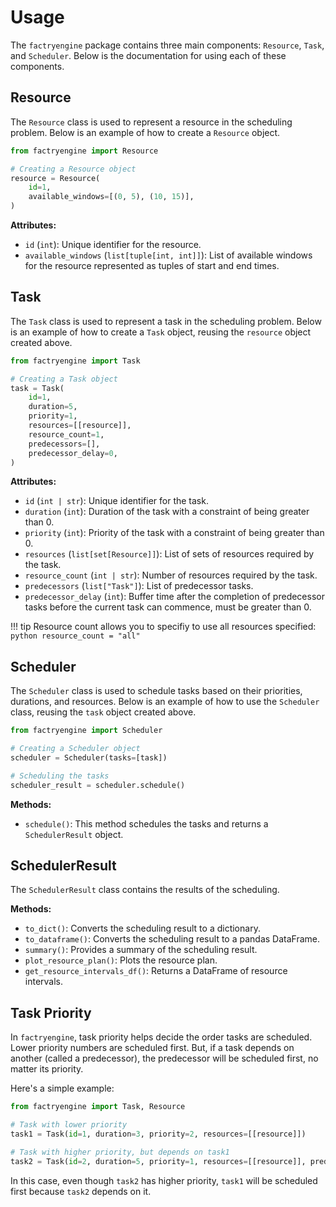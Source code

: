 # Usage

The `factryengine` package contains three main components: `Resource`, `Task`, and `Scheduler`. Below is the documentation for using each of these components.

## Resource

The `Resource` class is used to represent a resource in the scheduling problem. Below is an example of how to create a `Resource` object.

```python
from factryengine import Resource

# Creating a Resource object
resource = Resource(
    id=1,
    available_windows=[(0, 5), (10, 15)],
)
```

**Attributes:**

- `id` (`int`): Unique identifier for the resource.
- `available_windows` (`list[tuple[int, int]]`): List of available windows for the resource represented as tuples of start and end times.

## Task

The `Task` class is used to represent a task in the scheduling problem. Below is an example of how to create a `Task` object, reusing the `resource` object created above.

```python
from factryengine import Task

# Creating a Task object
task = Task(
    id=1,
    duration=5,
    priority=1,
    resources=[[resource]],
    resource_count=1,
    predecessors=[],
    predecessor_delay=0,
)
```

**Attributes:**

- `id` (`int | str`): Unique identifier for the task.
- `duration` (`int`): Duration of the task with a constraint of being greater than 0.
- `priority` (`int`): Priority of the task with a constraint of being greater than 0.
- `resources` (`list[set[Resource]]`): List of sets of resources required by the task.
- `resource_count` (`int | str`): Number of resources required by the task.
- `predecessors` (`list["Task"]`): List of predecessor tasks.
- `predecessor_delay` (`int`): Buffer time after the completion of predecessor tasks before the current task can commence, must be greater than 0.
  
!!! tip
    Resource count allows you to specifiy to use all resources specified:
    ```python
    resource_count = "all"
    ```

## Scheduler

The `Scheduler` class is used to schedule tasks based on their priorities, durations, and resources. Below is an example of how to use the `Scheduler` class, reusing the `task` object created above.

```python
from factryengine import Scheduler

# Creating a Scheduler object
scheduler = Scheduler(tasks=[task])

# Scheduling the tasks
scheduler_result = scheduler.schedule()
```

**Methods:**

- `schedule()`: This method schedules the tasks and returns a `SchedulerResult` object.

## SchedulerResult

The `SchedulerResult` class contains the results of the scheduling.

**Methods:**

- `to_dict()`: Converts the scheduling result to a dictionary.
- `to_dataframe()`: Converts the scheduling result to a pandas DataFrame.
- `summary()`: Provides a summary of the scheduling result.
- `plot_resource_plan()`: Plots the resource plan.
- `get_resource_intervals_df()`: Returns a DataFrame of resource intervals.

## Task Priority

In `factryengine`, task priority helps decide the order tasks are scheduled. Lower priority numbers are scheduled first. But, if a task depends on another (called a predecessor), the predecessor will be scheduled first, no matter its priority.

Here's a simple example:

```python
from factryengine import Task, Resource

# Task with lower priority
task1 = Task(id=1, duration=3, priority=2, resources=[[resource]])

# Task with higher priority, but depends on task1
task2 = Task(id=2, duration=5, priority=1, resources=[[resource]], predecessors=[task1])
```

In this case, even though `task2` has higher priority, `task1` will be scheduled first because `task2` depends on it.
